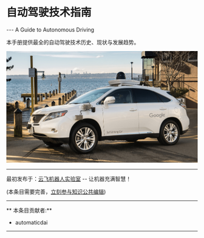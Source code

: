 # 自动驾驶技术指南

--- A Guide to Autonomous Driving

本手册提供最全的自动驾驶技术历史、现状与发展趋势。

![Image result for google autonomous car](google_av.png)

---

最初发布于：[云飞机器人实验室](http://www.yfworld.com) -- 让机器充满智慧！

(本条目需要完善，[立刻参与知识公共编辑](/how-to-contribute/))

---

** 本条目贡献者:**

- automaticdai

---
